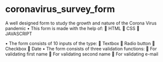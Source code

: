 # coronavirus_survey_form
A well designed form to study the growth and nature of the Corona Virus pandemic
•	This form is made with the help of:
	HTML
	CSS
	JAVASCRIPT

•	The form consists of 10 inputs of the type:
	Textbox
	Radio button
	Checkbox
	Date
•	The form consists of three validation functions:
	For validating first name
	For validating second name
	For validating e-mail
             




